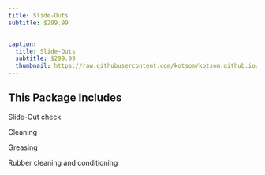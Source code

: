 ```yaml
---
title: Slide-Outs 
subtitle: $299.99


caption:
  title: Slide-Outs
  subtitle: $299.99
  thumbnail: https://raw.githubusercontent.com/kotsom/kotsom.github.io/master/assets/img/portfolio/03-thumbnail.jpg
---
```


## This Package Includes

Slide-Out check 

Cleaning

Greasing

Rubber cleaning and conditioning
